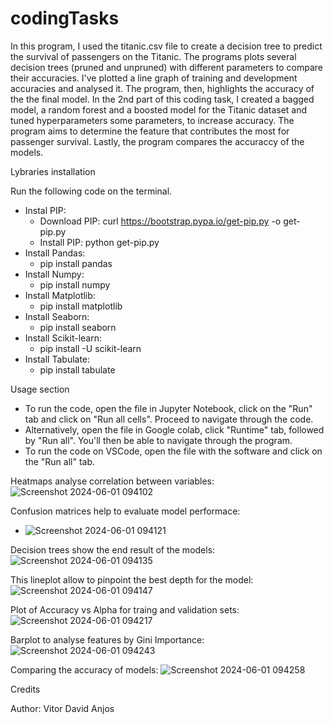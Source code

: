 # codingTasks

In this program, I used the titanic.csv file to create a decision tree to predict the survival of passengers on the Titanic.
The programs plots several decision trees (pruned and unpruned) with different parameters to compare their accuracies.
I've plotted a line graph of training and development accuracies and analysed it.
The program, then, highlights the accuracy of the the final model.
In the 2nd part of this coding task, I created a bagged model, a random forest and a boosted model for the Titanic dataset and tuned hyperparameters some parameters, to increase accuracy.
The program aims to determine the feature that contributes the most for passenger survival.
Lastly, the program compares the accuraccy of the models.



Lybraries installation

Run the following code on the terminal.

- Instal PIP:
  - Download PIP: curl https://bootstrap.pypa.io/get-pip.py -o get-pip.py
  - Install PIP: python get-pip.py
- Install Pandas:
  - pip install pandas
- Install Numpy:
  - pip install numpy
- Install Matplotlib:
  - pip install matplotlib
- Install Seaborn:
  - pip install seaborn
- Install Scikit-learn:
  - pip install -U scikit-learn
- Install Tabulate:
  - pip install tabulate



Usage section

- To run the code, open the file in Jupyter Notebook, click on the "Run" tab and click on "Run all cells". Proceed to navigate through the code.
- Alternatively, open the file in Google colab, click "Runtime" tab, followed by "Run all". You'll then be able to navigate through the program.
- To run the code on VSCode, open the file with the software and click on the "Run all" tab.

Heatmaps analyse correlation between variables:
![Screenshot 2024-06-01 094102](https://github.com/DavSilvs/codingTasks/assets/163030229/285465f3-88ac-4786-ad2c-016f1e6dc3cf)

Confusion matrices help to evaluate model performace:
- ![Screenshot 2024-06-01 094121](https://github.com/DavSilvs/codingTasks/assets/163030229/a3ba34f2-f684-4e25-8c63-6641c3639861)

Decision trees show the end result of the models:
![Screenshot 2024-06-01 094135](https://github.com/DavSilvs/codingTasks/assets/163030229/ba336e7d-5f45-4d5e-aa57-87c7dbe7d5c8)

This lineplot allow to pinpoint the best depth for the model:
![Screenshot 2024-06-01 094147](https:/github.com/DavSilvs/codingTasks/assets/163030229/8d8df52f-01af-4301-9da8-93e1fe7d5872)

Plot of Accuracy vs Alpha for traing and validation sets:
![Screenshot 2024-06-01 094217](https://github.com/DavSilvs/codingTasks/assets/163030229/f8f1b613-5e5f-401f-aaf9-20b9fe6d6359)

Barplot to analyse features by Gini Importance:
![Screenshot 2024-06-01 094243](https://github.com/DavSilvs/codingTasks/assets/163030229/53dd1fbb-81f4-4acb-bc4f-5313c6ce29d9)

Comparing the accuracy of models:
![Screenshot 2024-06-01 094258](https://github.com/DavSilvs/codingTasks/assets/163030229/9096b533-35f9-4e2b-bb92-c0dd17694ad2)




Credits

Author: 
Vitor David Anjos


